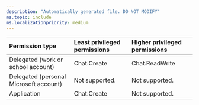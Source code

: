 ```yaml
---
description: "Automatically generated file. DO NOT MODIFY"
ms.topic: include
ms.localizationpriority: medium
---
```


|Permission type|Least privileged permissions|Higher privileged permissions|
|:---|:---|:---|
|Delegated (work or school account)|Chat.Create|Chat.ReadWrite|
|Delegated (personal Microsoft account)|Not supported.|Not supported.|
|Application|Chat.Create|Not supported.|

